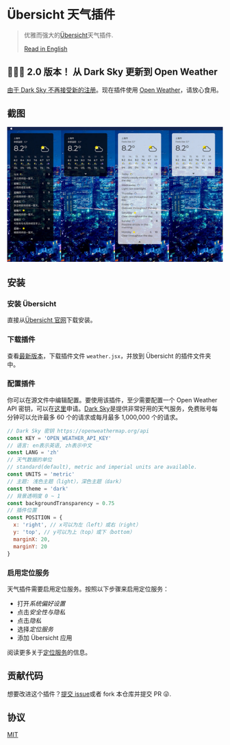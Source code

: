 # Übersicht 天气插件

> 优雅而强大的[Übersicht](http://tracesof.net/uebersicht/)天气插件.
>
> [Read in English](https://github.com/mixj93/uebersicht-weather-widget/blob/master/README.md)

## 🎉🎉🎉 2.0 版本！ 从 Dark Sky 更新到 Open Weather

[由于 Dark Sky 不再接受新的注册](https://blog.darksky.net/)。现在插件使用 [Open Weather](https://openweathermap.org/)，请放心食用。

## 截图

![截图](./screenshot.jpg)

## 安装

### 安装 Übersicht

直接从[Übersicht 官网](http://tracesof.net/uebersicht/)下载安装。

### 下载插件

查看[最新版本](https://github.com/mixj93/uebersicht-weather-widget/releases/latest)，下载插件文件 `weather.jsx`，并放到 Übersicht 的插件文件夹中。

### 配置插件

你可以在源文件中编辑配置。要使用该插件，至少需要配置一个 Open Weather API 密钥，可以在[这里](https://home.openweathermap.org/api_keys)申请。[Dark Sky](https://openweathermap.org/)是提供非常好用的天气服务，免费账号每分钟可以允许最多 60 个的请求或每月最多 1,000,000 个的请求。

```js
// Dark Sky 密钥 https://openweathermap.org/api
const KEY = 'OPEN_WEATHER_API_KEY'
// 语言: en表示英语, zh表示中文
const LANG = 'zh'
// 天气数据的单位
// standard(default), metric and imperial units are available.
const UNITS = 'metric'
// 主题: 浅色主题（light），深色主题（dark）
const theme = 'dark'
// 背景透明度 0 ~ 1
const backgroundTransparency = 0.75
// 插件位置
const POSITION = {
  x: 'right', // x可以为左（left）或右（right）
  y: 'top', // y可以为上（top）或下（bottom）
  marginX: 20,
  marginY: 20
}
```

### 启用定位服务

天气插件需要启用定位服务。按照以下步骤来启用定位服务：

- 打开*系统偏好设置*
- 点击*安全性与隐私*
- 点击*隐私*
- 选择*定位服务*
- 添加 Übersicht 应用

阅读更多关于[定位服务](https://support.apple.com/zh-cn/guide/mac-help/mh35873/mac)的信息。

## 贡献代码

想要改进这个插件？[提交 issue](https://github.com/mixj93/uebersicht-weather-widget/issues/new)或者 fork 本仓库并提交 PR :stuck_out_tongue_winking_eye:.

## 协议

[MIT](./LICENSE)
